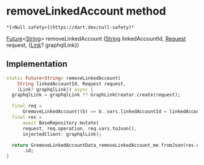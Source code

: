 


# removeLinkedAccount method




    *[<Null safety>](https://dart.dev/null-safety)*




[Future](https://api.flutter.dev/flutter/dart-async/Future-class.html)&lt;[String](https://api.flutter.dev/flutter/dart-core/String-class.html)> removeLinkedAccount
([String](https://api.flutter.dev/flutter/dart-core/String-class.html) linkedAccountId, [Request](../../yonomi-sdk/Request-class.md) request, {[Link](https://pub.dev/documentation/gql_link/0.4.0/link/Link-class.html)? graphqlLink})








## Implementation

```dart
static Future<String> removeLinkedAccount(
    String linkedAccountId, Request request,
    {Link? graphqlLink}) async {
  graphqlLink = graphqlLink ?? GraphLinkCreator.create(request);

  final req =
      GremoveLinkedAccount((b) => b..vars.linkedAccountId = linkedAccountId);
  final res =
      await BaseRepository.mutate(
      request, req.operation, req.vars.toJson(),
      injectedClient: graphqlLink);

  return GremoveLinkedAccountData_removeLinkedAccount_me.fromJson(res.data!)!
      .id;
}
```







